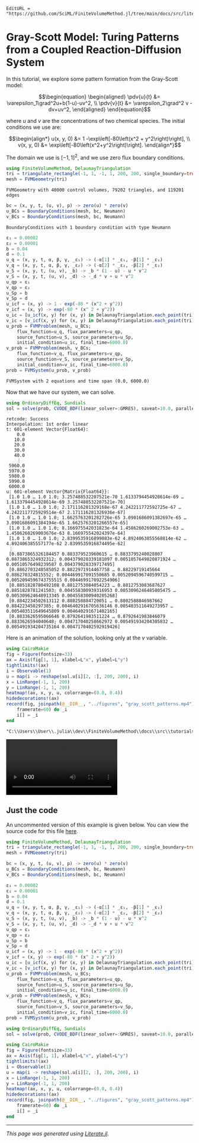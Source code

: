 ```@meta
EditURL = "https://github.com/SciML/FiniteVolumeMethod.jl/tree/main/docs/src/literate_tutorials/gray_scott_model_turing_patterns_from_a_coupled_reaction_diffusion_system.jl"
```


# Gray-Scott Model: Turing Patterns from a Coupled Reaction-Diffusion System

In this tutorial, we explore some pattern formation from the
Gray-Scott model:
```math
\begin{equation}
\begin{aligned}
\pdv{u}{t} &= \varepsilon_1\grad^2u+b(1-u)-uv^2, \\
\pdv{v}{t} &= \varepsilon_2\grad^2 v - dv+uv^2,
\end{aligned}
\end{equation}
```
where $u$ and $v$ are the concentrations of two chemical species. The
initial conditions we use are:
```math
\begin{align*}
u(x, y, 0) &= 1 -\exp\left[-80\left(x^2 + y^2\right)\right], \\
v(x, y, 0) &= \exp\left[-80\left(x^2+y^2\right)\right].
\end{align*}
```
The domain we use is $[-1, 1]^2$, and we use
zero flux boundary conditions.

````julia
using FiniteVolumeMethod, DelaunayTriangulation
tri = triangulate_rectangle(-1, 1, -1, 1, 200, 200, single_boundary=true)
mesh = FVMGeometry(tri)
````

````
FVMGeometry with 40000 control volumes, 79202 triangles, and 119201 edges
````

````julia
bc = (x, y, t, (u, v), p) -> zero(u) * zero(v)
u_BCs = BoundaryConditions(mesh, bc, Neumann)
v_BCs = BoundaryConditions(mesh, bc, Neumann)
````

````
BoundaryConditions with 1 boundary condition with type Neumann
````

````julia
ε₁ = 0.00002
ε₂ = 0.00001
b = 0.04
d = 0.1
u_q = (x, y, t, α, β, γ, _ε₁) -> (-α[1] * _ε₁, -β[1] * _ε₁)
v_q = (x, y, t, α, β, γ, _ε₂) -> (-α[2] * _ε₂, -β[2] * _ε₂)
u_S = (x, y, t, (u, v), _b) -> _b * (1 - u) - u * v^2
v_S = (x, y, t, (u, v), _d) -> -_d * v + u * v^2
u_qp = ε₁
v_qp = ε₂
u_Sp = b
v_Sp = d
u_icf = (x, y) -> 1 - exp(-80 * (x^2 + y^2))
v_icf = (x, y) -> exp(-80 * (x^ 2 + y^2))
u_ic = [u_icf(x, y) for (x, y) in DelaunayTriangulation.each_point(tri)]
v_ic = [v_icf(x, y) for (x, y) in DelaunayTriangulation.each_point(tri)]
u_prob = FVMProblem(mesh, u_BCs;
    flux_function=u_q, flux_parameters=u_qp,
    source_function=u_S, source_parameters=u_Sp,
    initial_condition=u_ic, final_time=6000.0)
v_prob = FVMProblem(mesh, v_BCs;
    flux_function=v_q, flux_parameters=v_qp,
    source_function=v_S, source_parameters=v_Sp,
    initial_condition=v_ic, final_time=6000.0)
prob = FVMSystem(u_prob, v_prob)
````

````
FVMSystem with 2 equations and time span (0.0, 6000.0)
````

Now that we have our system, we can solve.

````julia
using OrdinaryDiffEq, Sundials
sol = solve(prob, CVODE_BDF(linear_solver=:GMRES), saveat=10.0, parallel=Val(false))
````

````
retcode: Success
Interpolation: 1st order linear
t: 601-element Vector{Float64}:
    0.0
   10.0
   20.0
   30.0
   40.0
    ⋮
 5960.0
 5970.0
 5980.0
 5990.0
 6000.0
u: 601-element Vector{Matrix{Float64}}:
 [1.0 1.0 … 1.0 1.0; 3.257488532207521e-70 1.6133794454928614e-69 … 1.6133794454928614e-69 3.257488532207521e-70]
 [1.0 1.0 … 1.0 1.0; 2.171116281329168e-67 4.242211772592725e-67 … 4.2422117725929514e-67 2.171116281326936e-67]
 [1.0 1.0 … 1.0 1.0; 1.6625763201282726e-65 3.0901686091382697e-65 … 3.0901686091384194e-65 1.6625763201266557e-65]
 [1.0 1.0 … 1.0 1.0; 8.166975542031823e-64 1.4586260269002753e-63 … 1.4586260269003676e-63 8.166975542024397e-64]
 [1.0 1.0 … 1.0 1.0; 2.8399535916899083e-62 4.8924063855568814e-62 … 4.892406385557177e-62 2.8399535916874495e-62]
 ⋮
 [0.8873865326184457 0.883379523960615 … 0.8833795240028807 0.8873865324932312; 0.004379028339181097 0.0051057649820871924 … 0.00510576498239587 0.004379028339717495]
 [0.8862703248585052 0.8822971914467758 … 0.88229719145664 0.886270324815552; 0.004469917091550685 0.0052094596740599715 … 0.0052094596743755515 0.004469917092254906]
 [0.8851828780492108 0.8812753084054223 … 0.8812753083687627 0.8851828781241503; 0.004558300939316953 0.0053096246485805475 … 0.005309624648913345 0.004558300940205268]
 [0.8842234502613112 0.880258884720051 … 0.8802588846987662 0.884223450297385; 0.0046402916705636146 0.005403511649273957 … 0.005403511649645809 0.004640291671402165]
 [0.8833626595066646 0.8792641983511224 … 0.8792641983846079 0.8833626594040648; 0.004717040258662972 0.005491934204305832 … 0.005491934204735164 0.0047170402592919426]
````

Here is an animation of the solution, looking only at the $v$ variable.

````julia
using CairoMakie
fig = Figure(fontsize=33)
ax = Axis(fig[1, 1], xlabel=L"x", ylabel=L"y")
tightlimits!(ax)
i = Observable(1)
u = map(i -> reshape(sol.u[i][2, :], 200, 200), i)
x = LinRange(-1, 1, 200)
y = LinRange(-1, 1, 200)
heatmap!(ax, x, y, u, colorrange=(0.0, 0.4))
hidedecorations!(ax)
record(fig, joinpath(@__DIR__, "../figures", "gray_scott_patterns.mp4"), eachindex(sol);
    framerate=60) do _i
    i[] = _i
end
````

````
"C:\\Users\\User\\.julia\\dev\\FiniteVolumeMethod\\docs\\src\\tutorials\\../figures\\gray_scott_patterns.mp4"
````

![Animation of the Gray-Scott model](../figures/gray_scott_patterns.mp4)

## Just the code
An uncommented version of this example is given below.
You can view the source code for this file [here](https://github.com/SciML/FiniteVolumeMethod.jl/tree/main/docs/src/literate_tutorials/gray_scott_model_turing_patterns_from_a_coupled_reaction_diffusion_system.jl).

```julia
using FiniteVolumeMethod, DelaunayTriangulation
tri = triangulate_rectangle(-1, 1, -1, 1, 200, 200, single_boundary=true)
mesh = FVMGeometry(tri)

bc = (x, y, t, (u, v), p) -> zero(u) * zero(v)
u_BCs = BoundaryConditions(mesh, bc, Neumann)
v_BCs = BoundaryConditions(mesh, bc, Neumann)

ε₁ = 0.00002
ε₂ = 0.00001
b = 0.04
d = 0.1
u_q = (x, y, t, α, β, γ, _ε₁) -> (-α[1] * _ε₁, -β[1] * _ε₁)
v_q = (x, y, t, α, β, γ, _ε₂) -> (-α[2] * _ε₂, -β[2] * _ε₂)
u_S = (x, y, t, (u, v), _b) -> _b * (1 - u) - u * v^2
v_S = (x, y, t, (u, v), _d) -> -_d * v + u * v^2
u_qp = ε₁
v_qp = ε₂
u_Sp = b
v_Sp = d
u_icf = (x, y) -> 1 - exp(-80 * (x^2 + y^2))
v_icf = (x, y) -> exp(-80 * (x^ 2 + y^2))
u_ic = [u_icf(x, y) for (x, y) in DelaunayTriangulation.each_point(tri)]
v_ic = [v_icf(x, y) for (x, y) in DelaunayTriangulation.each_point(tri)]
u_prob = FVMProblem(mesh, u_BCs;
    flux_function=u_q, flux_parameters=u_qp,
    source_function=u_S, source_parameters=u_Sp,
    initial_condition=u_ic, final_time=6000.0)
v_prob = FVMProblem(mesh, v_BCs;
    flux_function=v_q, flux_parameters=v_qp,
    source_function=v_S, source_parameters=v_Sp,
    initial_condition=v_ic, final_time=6000.0)
prob = FVMSystem(u_prob, v_prob)

using OrdinaryDiffEq, Sundials
sol = solve(prob, CVODE_BDF(linear_solver=:GMRES), saveat=10.0, parallel=Val(false))

using CairoMakie
fig = Figure(fontsize=33)
ax = Axis(fig[1, 1], xlabel=L"x", ylabel=L"y")
tightlimits!(ax)
i = Observable(1)
u = map(i -> reshape(sol.u[i][2, :], 200, 200), i)
x = LinRange(-1, 1, 200)
y = LinRange(-1, 1, 200)
heatmap!(ax, x, y, u, colorrange=(0.0, 0.4))
hidedecorations!(ax)
record(fig, joinpath(@__DIR__, "../figures", "gray_scott_patterns.mp4"), eachindex(sol);
    framerate=60) do _i
    i[] = _i
end
```

---

*This page was generated using [Literate.jl](https://github.com/fredrikekre/Literate.jl).*

